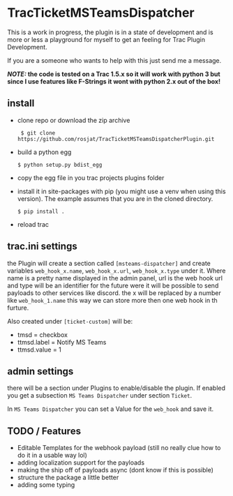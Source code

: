 <!--
SPDX-FileCopyrightText: 2022 The TracTicketMSTeamsDispatcherPlugin Authors

SPDX-License-Identifier: LGPL-2.1-or-later
-->

TracTicketMSTeamsDispatcher
============================


This is a work in progress, the plugin is in a state of development and is more or less a playground for myself to get an feeling for Trac Plugin Development.

If you are a someone who wants to help with this just send me a message.

**_NOTE:_ the code is tested on a Trac 1.5.x so it will work with python 3 but since I use features like F-Strings it wont with python 2.x out of the box!**

 install
 --------

  - clone repo or download the zip archive

      ``` $ git clone https://github.com/rosjat/TracTicketMSTeamsDispatcherPlugin.git```

  - build a python egg

       ``` $ python setup.py bdist_egg ```

  - copy the egg file in you trac projects plugins folder

  - install it in site-packages with pip (you might use a venv when using this version). The example assumes that you are in the cloned directory.

      ``` $ pip install . ```

  - reload trac

trac.ini settings
-------------------

 the Plugin will create a section called  `[msteams-dispatcher]` and create  variables `web_hook_x.name`, `web_hook_x.url`, `web_hook_x.type` under it. Where name is a pretty name displayed in the admin panel, url is the web hook url and type will be an identifier for the future were it will be possible to send payloads to other services like discord. the x will be replaced by a number like `web_hook_1.name` this way we can store more then one web hook in th furture.

 Also created under `[ticket-custom]` will be:

 - tmsd = checkbox
 - ttmsd.label = Notify MS Teams
 - ttmsd.value = 1

 admin settings
 -------------------

 there will be a section under Plugins to enable/disable the plugin. If enabled you get a subsection `MS Teams Dispatcher` under section `Ticket`.

 In `MS Teams Dispatcher` you can set a Value for the `web_hook` and save it.

 TODO / Features
 ----------------
 - Editable Templates for the webhook payload (still no really clue how to do it in a usable way lol)
 - adding localization support for the payloads
 - making the ship off of payloads async (dont know if this is possible)
 - structure the package a little better
 - adding some typing

